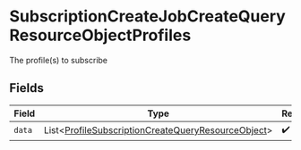 # SubscriptionCreateJobCreateQueryResourceObjectProfiles

The profile(s) to subscribe


## Fields

| Field                                                                                                                          | Type                                                                                                                           | Required                                                                                                                       | Description                                                                                                                    |
| ------------------------------------------------------------------------------------------------------------------------------ | ------------------------------------------------------------------------------------------------------------------------------ | ------------------------------------------------------------------------------------------------------------------------------ | ------------------------------------------------------------------------------------------------------------------------------ |
| `data`                                                                                                                         | List\<[ProfileSubscriptionCreateQueryResourceObject](../../models/components/ProfileSubscriptionCreateQueryResourceObject.md)> | :heavy_check_mark:                                                                                                             | N/A                                                                                                                            |